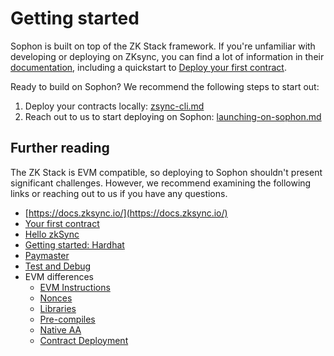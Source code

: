 # Getting started

Sophon is built on top of the ZK Stack framework. If you're unfamiliar with developing or deploying on ZKsync, you can find a lot of information in their [documentation](https://docs.zksync.io/), including a quickstart to [Deploy your first contract](https://docs.zksync.io/build/quick-start/deploy-your-first-contract).

Ready to build on Sophon? We recommend the following steps to start out:

1. Deploy your contracts locally: [zsync-cli.md](tooling/zsync-cli.md "mention")
2. Reach out to us to start deploying on Sophon: [launching-on-sophon.md](launching-on-sophon.md "mention")

## **Further reading**

The ZK Stack is EVM compatible, so deploying to Sophon shouldn't present significant challenges. However, we recommend examining the following links or reaching out to us if you have any questions.

* [https://docs.zksync.io/](https://docs.zksync.io/)
* [Your first contract](https://docs.zksync.io/build/start-coding/quick-start/deploy-your-first-contract)
* [Hello zkSync](https://docs.zksync.io/build/zksync-101/hello-zksync)
* [Getting started: Hardhat](https://docs.zksync.io/build/tooling/hardhat/getting-started)
* [Paymaster](https://docs.zksync.io/build/zksync-101/paymaster)
* [Test and Debug](https://docs.zksync.io/build/test-and-debug)
* EVM differences
  * [EVM Instructions](https://docs.zksync.io/build/developer-reference/ethereum-differences/evm-instructions)
  * [Nonces](https://docs.zksync.io/build/developer-reference/ethereum-differences/nonces)
  * [Libraries](https://docs.zksync.io/build/developer-reference/ethereum-differences/libraries)
  * [Pre-compiles](https://docs.zksync.io/build/developer-reference/ethereum-differences/pre-compiles)
  * [Native AA](https://docs.zksync.io/build/developer-reference/ethereum-differences/native-vs-eip4337)
  * [Contract Deployment](https://docs.zksync.io/build/developer-reference/ethereum-differences/contract-deployment)
